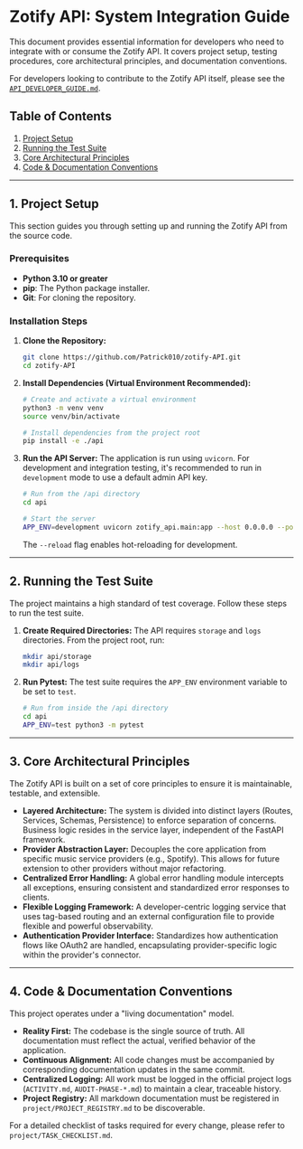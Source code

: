 # Zotify API: System Integration Guide

This document provides essential information for developers who need to integrate with or consume the Zotify API. It covers project setup, testing procedures, core architectural principles, and documentation conventions.

For developers looking to contribute to the Zotify API itself, please see the [`API_DEVELOPER_GUIDE.md`](./API_DEVELOPER_GUIDE.md).

## Table of Contents
1.  [Project Setup](#1-project-setup)
2.  [Running the Test Suite](#2-running-the-test-suite)
3.  [Core Architectural Principles](#3-core-architectural-principles)
4.  [Code & Documentation Conventions](#4-code--documentation-conventions)

---

## 1. Project Setup

This section guides you through setting up and running the Zotify API from the source code.

### Prerequisites

-   **Python 3.10 or greater**
-   **pip**: The Python package installer.
-   **Git**: For cloning the repository.

### Installation Steps

1.  **Clone the Repository:**
    ```bash
    git clone https://github.com/Patrick010/zotify-API.git
    cd zotify-API
    ```

2.  **Install Dependencies (Virtual Environment Recommended):**
    ```bash
    # Create and activate a virtual environment
    python3 -m venv venv
    source venv/bin/activate

    # Install dependencies from the project root
    pip install -e ./api
    ```

3.  **Run the API Server:**
    The application is run using `uvicorn`. For development and integration testing, it's recommended to run in `development` mode to use a default admin API key.
    ```bash
    # Run from the /api directory
    cd api

    # Start the server
    APP_ENV=development uvicorn zotify_api.main:app --host 0.0.0.0 --port 8000 --reload
    ```
    The `--reload` flag enables hot-reloading for development.

---

## 2. Running the Test Suite

The project maintains a high standard of test coverage. Follow these steps to run the test suite.

1.  **Create Required Directories:**
    The API requires `storage` and `logs` directories. From the project root, run:
    ```bash
    mkdir api/storage
    mkdir api/logs
    ```

2.  **Run Pytest:**
    The test suite requires the `APP_ENV` environment variable to be set to `test`.
    ```bash
    # Run from inside the /api directory
    cd api
    APP_ENV=test python3 -m pytest
    ```

---

## 3. Core Architectural Principles

The Zotify API is built on a set of core principles to ensure it is maintainable, testable, and extensible.

-   **Layered Architecture:** The system is divided into distinct layers (Routes, Services, Schemas, Persistence) to enforce separation of concerns. Business logic resides in the service layer, independent of the FastAPI framework.
-   **Provider Abstraction Layer:** Decouples the core application from specific music service providers (e.g., Spotify). This allows for future extension to other providers without major refactoring.
-   **Centralized Error Handling:** A global error handling module intercepts all exceptions, ensuring consistent and standardized error responses to clients.
-   **Flexible Logging Framework:** A developer-centric logging service that uses tag-based routing and an external configuration file to provide flexible and powerful observability.
-   **Authentication Provider Interface:** Standardizes how authentication flows like OAuth2 are handled, encapsulating provider-specific logic within the provider's connector.

---

## 4. Code & Documentation Conventions

This project operates under a "living documentation" model.

-   **Reality First:** The codebase is the single source of truth. All documentation must reflect the actual, verified behavior of the application.
-   **Continuous Alignment:** All code changes must be accompanied by corresponding documentation updates in the same commit.
-   **Centralized Logging:** All work must be logged in the official project logs (`ACTIVITY.md`, `AUDIT-PHASE-*.md`) to maintain a clear, traceable history.
-   **Project Registry:** All markdown documentation must be registered in `project/PROJECT_REGISTRY.md` to be discoverable.

For a detailed checklist of tasks required for every change, please refer to `project/TASK_CHECKLIST.md`.
